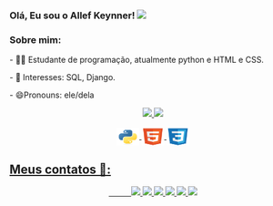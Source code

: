   ### Olá, Eu sou o Allef Keynner! <img src="https://raw.githubusercontent.com/iampavangandhi/iampavangandhi/master/gifs/Hi.gif" width="30px">

  ### Sobre mim:
<div style="display: inline_block"  >
<p> - 👨‍💻 Estudante de programação, atualmente python e HTML e CSS. </p>
<p> - 🎯 Interesses: SQL, Django. </p>
<p> - 😄Pronouns: ele/dela

</div>

<div align="center">
  <a href="https://github.com/19AllefKeynner">
  <img height="150em" src="https://github-readme-stats.vercel.app/api?username=19AllefKeynner&show_icons=true&theme=dark&include_all_commits=true&count_private=true"/>
  <img height="150em" src="https://github-readme-stats.vercel.app/api/top-langs/?username=19AllefKeynner&layout=compact&langs_count=7&theme=dark"/>
</div>
<div style="display: inline_block"><br>
  

  <div align="center">
    <img align="center" alt="Python" height="30" width="40" src="https://raw.githubusercontent.com/devicons/devicon/master/icons/python/python-original.svg">
    <img align="center" alt="HTML" height="30" width="40" src="https://raw.githubusercontent.com/devicons/devicon/master/icons/html5/html5-original.svg">
    <img align="center" alt="CSS" height="30" width="40" src="https://raw.githubusercontent.com/devicons/devicon/master/icons/css3/css3-original.svg">
  

   
</div>

## Meus contatos 📧:

<p align="center">
    &nbsp;&nbsp;&nbsp;&nbsp;&nbsp;&nbsp;&nbsp;&nbsp;&nbsp;
    <a href="#">
        <img src="https://img.shields.io/badge/Twitch-9146FF?style=for-the-badge&logo=twitch&logoColor=white">
    <a href="https://www.instagram.com/keynner_allef/">
        <img  src="https://img.shields.io/badge/-Instagram-%23E4405F?style=for-the-badge&logo=instagram&logoColor=white">
    <a href="https://wa.me/5573991115214">
        <img  src="https://img.shields.io/badge/WhatsApp-25D366?style=for-the-badge&logo=whatsapp&logoColor=white">
    <a href="#">
        <img  src="https://img.shields.io/badge/-Gmail-%23333?style=for-the-badge&logo=gmail&logoColor=white">
    <a href="#">
        <img  src="https://img.shields.io/badge/-LinkedIn-%230077B5?style=for-the-badge&logo=linkedin&logoColor=white">
    <a href="#">
        <img src="https://img.shields.io/badge/Discord-7289DA?style=for-the-badge&logo=discord&logoColor=white"> 
   
</p>
